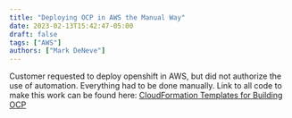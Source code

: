 ```yaml
---
title: "Deploying OCP in AWS the Manual Way"
date: 2023-02-13T15:42:47-05:00
draft: false
tags: ["AWS"]
authors: ["Mark DeNeve"]
---
```


Customer requested to deploy openshift in AWS, but did not authorize the use of automation. Everything had to be done manually. Link to all code to make this work can be found here: [CloudFormation Templates for Building OCP](https://github.com/rh-telco-tigers/ocpcfbuild)
